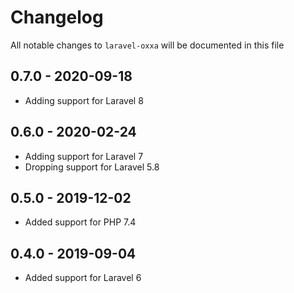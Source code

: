 # Changelog

All notable changes to `laravel-oxxa` will be documented in this file

## 0.7.0 - 2020-09-18

- Adding support for Laravel 8

## 0.6.0 - 2020-02-24

- Adding support for Laravel 7
- Dropping support for Laravel 5.8

## 0.5.0 - 2019-12-02

- Added support for PHP 7.4

## 0.4.0 - 2019-09-04

- Added support for Laravel 6
